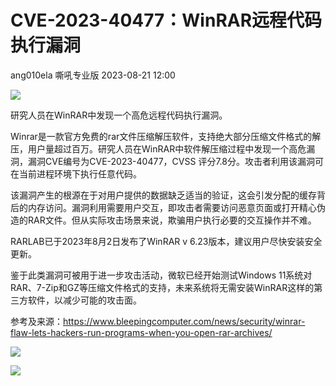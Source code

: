 #  CVE-2023-40477：WinRAR远程代码执行漏洞   
ang010ela  嘶吼专业版   2023-08-21 12:00  
  
![](https://mmbiz.qpic.cn/mmbiz_gif/wpkib3J60o297rwgIksvLibPOwR24tqI8dGRUah80YoBLjTBJgws2n0ibdvfvv3CCm0MIOHTAgKicmOB4UHUJ1hH5g/640?wx_fmt=gif "")  
  
研究人员在WinRAR中发现一个高危远程代码执行漏洞。  
  
Winrar是一款官方免费的rar文件压缩解压软件，支持绝大部分压缩文件格式的解压，用户量超过百万。研究人员在WinRAR中软件解压缩过程中发现一个高危漏洞，漏洞CVE编号为CVE-2023-40477，CVSS 评分7.8分。攻击者利用该漏洞可在当前进程环境下执行任意代码。  
  
该漏洞产生的根源在于对用户提供的数据缺乏适当的验证，这会引发分配的缓存背后的内存访问。漏洞利用需要用户交互，即攻击者需要访问恶意页面或打开精心伪造的RAR文件。但从实际攻击场景来说，欺骗用户执行必要的交互操作并不难。  
  
RARLAB已于2023年8月2日发布了WinRAR v 6.23版本，建议用户尽快安装安全更新。  
  
鉴于此类漏洞可被用于进一步攻击活动，微软已经开始测试Windows 11系统对RAR、7-Zip和GZ等压缩文件格式的支持，未来系统将无需安装WinRAR这样的第三方软件，以减少可能的攻击面。  
  
参考及来源：https://www.bleepingcomputer.com/news/security/winrar-flaw-lets-hackers-run-programs-when-you-open-rar-archives/  
  
![](https://mmbiz.qpic.cn/sz_mmbiz_png/wpkib3J60o2icDNm1PJn0zicVDEib18BiaIRRNVibuJyATkean26qPbojibwY9HGDpVtLPnr1qQc6f8ibzw2FVeXk8siaBw/640?wx_fmt=png "")  
  
![](https://mmbiz.qpic.cn/sz_mmbiz_png/wpkib3J60o2icEjy5ZrpCcgr4BicXicPv08DSsrgibDcJQpvwkZoO4OqdIpJNhj6TO5xV0ic0AnVf7f2kcPnNevQlTtQ/640?wx_fmt=png "")  
  
  
